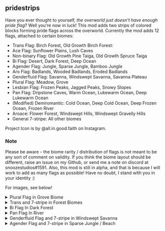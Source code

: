 ## pridestrips

Have you ever thought to yourself, *the overworld just doesn't have enough pride flag*?
Well you're now in luck! This mod adds two strips of colored blocks forming pride flags across the overworld. Currently the mod adds 12 flags, attached to certain biomes:

- Trans Flag: Birch Forest, Old Growth Birch Forest:
- Ace Flag: Sunflower Plains, Lush Caves
- Non-binary Flag: Old Growth Pine Taiga, Old Growth Spruce Taiga
- Bi Flag: Desert, Dark Forest, Deep Ocean
- Agender Flag: Jungle, Sparse Jungle, Bamboo Jungle
- Aro Flag: Badlands, Wooded Badlands, Eroded Badlands
- Genderfluid Flag: Savanna, Windswept Savanna, Savanna Plateau
- Plural Flag: Meadow, Grove
- Lesbian Flag: Frozen Peaks, Jagged Peaks, Snowy Slopes
- Pan Flag: Dripstone Caves, Warm Ocean, Lukewarm Ocean, Deep Lukewarm Ocean
- (Modified) Demiromantic: Cold Ocean, Deep Cold Ocean, Deep Frozen Ocean, Frozen River
- Aroace: Flower Forest, Windswept Hills, Windswept Gravelly Hills
- General 7-stripe: All other biomes

Project Icon is by @all.in.good.faith on Instagram.

### Note
Please be aware - the biome rarity / distribution of flags is not meant to be any sort of comment on validity. If you think the biome layout should be different, raise an issue on my Github, or send me a note on discord at snoozestudios#1591. Also, this mod is still in alpha, and that is because I will work to add as many flags as possible! Have no doubt, I stand with you in your identity :)

For images, see below!
<details>
<summary>Plural Flag in Grove Biome</summary>

![A picture of the plural flag (from top to bottom - purple, light blue, cyan, black, cyan, light blue, purple) going up and to the right across a hilly landscape.](images/plural.png)
</details>

<details>
<summary>Trans and 7-stripe in Forest Biomes </summary>

![A picture of the trans pride flag (from top to bottom - light blue, pink, white, pink, light blue) to the (upside down) 7 stripe pride flag (from bottom to top - red orange yellow green blue purple) back to the trans pride flag, all across a forested landscape.](images/transpridetrans.png)
</details>

<details>
<summary>Bi Flag In Dark Forest </summary>

![The bi flag (from top to bottom - pink, muted purple, blue) extending across a dark forest biome.](images/bi.png)
</details>

<details>
<summary>Pan Flag In River </summary>

![The pan flag (from top to bottom - pink, white, blue) subtly extending on the ocean floor, below a river.](images/pan.png)
</details>

<details>
<summary>Genderfluid Flag and 7-stripe in Windswept Savanna </summary>

![The genderfluid flag (from top to bottom - pink, white, purple, black, blue) extending across the chaotic hills of a windswept savanna. The 7 stripe pride flag extends in and out of it](images/genderfluid.png)
</details>

<details>
<summary>Agender Flag and 7-stripe in Sparse Jungle / Beach </summary>

![The agender flag (from top to bottom - black, gray, white, light green, white, gray, black) extending across the dotted forestry of a sparse jungle. The 7 stripe pride flag extends ut of it](images/agender.png)
</details>
